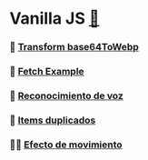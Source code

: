 # Vanilla JS [🐾](../main.md)

### 🤖 [Transform base64ToWebp](./transforms.md)
### 👾 [Fetch Example](./fetchExample.md)
### 🙊 [Reconocimiento de voz](./voiceToText.md)
### 🤺 [Items duplicados](./duplicatesList.md)
### 🐱‍💻 [Efecto de movimiento](./moveEfect.md.md)